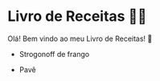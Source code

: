 # Livro de Receitas :man_cook:

Olá! Bem vindo ao meu Livro de Receitas! :wave:

- Strogonoff de frango

- Pavê

  

